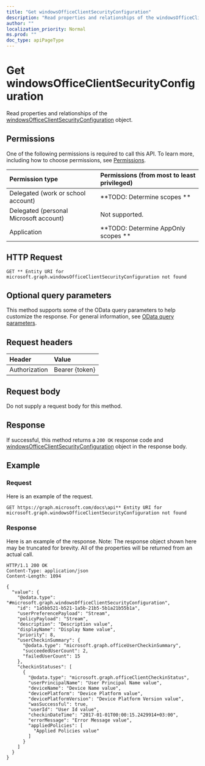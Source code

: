 ```yaml
---
title: "Get windowsOfficeClientSecurityConfiguration"
description: "Read properties and relationships of the windowsOfficeClientSecurityConfiguration object."
author: ""
localization_priority: Normal
ms.prod: ""
doc_type: apiPageType
---
```


# Get windowsOfficeClientSecurityConfiguration

Read properties and relationships of the [windowsOfficeClientSecurityConfiguration](../resources/windowsofficeclientsecurityconfiguration.md) object.

## Permissions
One of the following permissions is required to call this API. To learn more, including how to choose permissions, see [Permissions](/concepts/permissions-reference.md).

|Permission type|Permissions (from most to least privileged)|
|:---|:---|
|Delegated (work or school account)|**TODO: Determine scopes **|
|Delegated (personal Microsoft account)|Not supported.|
|Application|**TODO: Determine AppOnly scopes **|

## HTTP Request
<!-- {
  "blockType": "ignored"
}
-->
``` http
GET ** Entity URI for microsoft.graph.windowsOfficeClientSecurityConfiguration not found
```

## Optional query parameters
This method supports some of the OData query parameters to help customize the response. For general information, see [OData query parameters](/graph/query-parameters).

## Request headers
|Header|Value|
|:---|:---|
|Authorization|Bearer {token}|

## Request body
Do not supply a request body for this method.

## Response
If successful, this method returns a `200 OK` response code and [windowsOfficeClientSecurityConfiguration](../resources/windowsofficeclientsecurityconfiguration.md) object in the response body.

## Example

### Request
Here is an example of the request.
<!-- {
  "blockType": "request",
  "name": "get_windowsofficeclientsecurityconfiguration"
}
-->
``` http
GET https://graph.microsoft.com/docs\api** Entity URI for microsoft.graph.windowsOfficeClientSecurityConfiguration not found
```

### Response
Here is an example of the response. Note: The response object shown here may be truncated for brevity. All of the properties will be returned from an actual call.
<!-- {
  "blockType": "response",
  "truncated": true,
  "@odata.type": "microsoft.graph.windowsOfficeClientSecurityConfiguration"
}
-->
``` http
HTTP/1.1 200 OK
Content-Type: application/json
Content-Length: 1094

{
  "value": {
    "@odata.type": "#microsoft.graph.windowsOfficeClientSecurityConfiguration",
    "id": "1a5bb521-b521-1a5b-21b5-5b1a21b55b1a",
    "userPreferencePayload": "Stream",
    "policyPayload": "Stream",
    "description": "Description value",
    "displayName": "Display Name value",
    "priority": 8,
    "userCheckinSummary": {
      "@odata.type": "microsoft.graph.officeUserCheckinSummary",
      "succeededUserCount": 2,
      "failedUserCount": 15
    },
    "checkinStatuses": [
      {
        "@odata.type": "microsoft.graph.officeClientCheckinStatus",
        "userPrincipalName": "User Principal Name value",
        "deviceName": "Device Name value",
        "devicePlatform": "Device Platform value",
        "devicePlatformVersion": "Device Platform Version value",
        "wasSuccessful": true,
        "userId": "User Id value",
        "checkinDateTime": "2017-01-01T00:00:15.2429914+03:00",
        "errorMessage": "Error Message value",
        "appliedPolicies": [
          "Applied Policies value"
        ]
      }
    ]
  }
}
```

